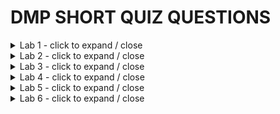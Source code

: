 # DMP SHORT QUIZ QUESTIONS

<details>
<summary>Lab 1 - click to expand / close</summary>

## Lab 1

### Questions from LECTURE 1 documentation

1. What is a Central Processing Unit?
2. What is a microprocessor?
3. What is a microcontroller?
4. Describe the term "computer program"
5. What are the four steps as to how instructions are usually executed? (Think back to the MIPS from last year)
6. What is the term that defines as to what instructions the microprocessor / microcontroller supports? (Answer: ISA - Instruction Set Architecture)
7. What family of microcontrollers does the Arduino MEGA 2560 development board use?
8. In terms of the SUPPORTED INSTRUCTIONS, what is the architecture of the microcontroller used by the Arduino MEGA? (RISC or CISC)
9. What is the difference between CISC and RISC architecture?
10. In terms of the STORAGE AND PATHWAYS FOR INSTRUCTION AND PROGRAM MEMORY, what is the architecture of the microcontroller used by the Arduino MEGA? (Harvard or Von Neumann)
11. What is the difference between H & VN?
12. What are the individual parts of the two-stage pipeline of the AVR? (Answer: Fetch & Execute)
13. How many General Purpose Registers (GPS) are there in the AVR?
14. Within which registers can you load immediate values? (Answer: R16-R31)
15. What are the DATA COPY register operations supported by the AVR?
16. What are the IMMEDIATE register operations supported by the AVR?
17. What are the ALU based register operations supported by the AVR?
18. What type of memory is used for the Program Memory? (Answer: flash)
19. What 8-bit register contains information about the state of the microcontroller and about the result of operations?

### Questions from LABORATORY 1 documentation

1. What kind of MCU does the Arduino MEGA 2560 board use and on how many bits does it operate on?
2. What are some of the communication protocols / interfaces (facilities) that the development board supports? (Answer: UART, SPI, I2C)
3. What is the speed (operating frequency) of the MCU? (Answer: 16 MHz)
4. Explain the difference between pull-up and pull-down resistors
5. What is the name of the defined flag that activates the internal resistors of the development board? (Answer: INPUT_PULLUP)
6. Why is a breadboard useful? (Any answer can be given, but one advantage is that the pins can be electronically connected to the same source)
7. What is the parameter of the Serial.begin(VALUE) method?
8. What is the method to set a certain pin on the dev board as input / output / input_pullup?
9. What is one method that you can use in order to get a value from a certain pin?
10. Explain the '<<' operator from C / C++
11. Give an example of how to find out as to how long your Arduino based application has been running in SECONDS
</details>

<details>
<summary>Lab 2 - click to expand / close</summary>


## Lab 2

### Questions from LECTURE 2 documentation

1. What are the Input / Output ports for the Arudino Mega? 
(Answer: A B C D E F G H J K L, the letter I is missing on purpose, source: https://github.com/arduino/ArduinoCore-avr/blob/master/variants/mega/pins_arduino.h
2. What register would you use to configure a certain port as either input or output?
3. What register would you use to write to a certain port?
4. What register would you get a certain port's state?
Additional info for questions 2-4 https://forum.arduino.cc/t/relationship-among-portx-pinx-ddrx-pinmode-of-arduino/457412

### Questions from LABORATORY 2 documentation

1. How would you configure all the pins of port A as input?  (Answer: DDRA = 0b00000000;)
2. How would you configure all the pins of port A as output? (Answer: DDRA = 0b11111111;)
3. How would you configure the lower half of port B as output and the upper half of it as input? (Answer: DDRB = 0b00001111;)
4. How would you read data from port A? (Answer: set all pins as input, then assign value to a variable: DDRA = 0; char a = PINA)
5. Give an example of transmitting data from port A of the MCU to a peripheral (Answer: 8 LEDs are hooked up to the port and to make half of them light up: DDRA = 0xFF; PORTA = 0b10101010;)
6. What does the C / C++ macro "<variable_name> = <condition> ? <val1> : <val2>" do?
7. What is the operator for the "BITWISE or" operation in the C / C++ programming language?
8. What is the operator for the "BITWISE XOR" operation in the C / C++ programming language?
9. Explain the following line of code: "cdigit ^= 1;" (Same as "cdigit = cdigit ^ 1;")
10. Explain the terms LSB and MSB, what does the acronym stand for and what is the meaning behind it
</details>

<details>
<summary>Lab 3 - click to expand / close</summary>

## Lab 3

### Questions from LECTURE 3 documentation

1. What is the general term for a function that gets executed when an interrupt is triggered?
2. How many different triggering modes are there and explain them
3. What attribute do you have to give to a global variable if you plan to use them inside an ISR? Why?
4. How many ISR functions can run at the same time?
5. Should you use the delay(), millis(), micros() methods inside an ISR? What's something similar that you can use?
6. Is it recommended to use the Serial interface in an ISR?

### Questions from LAB 3 documentation

1. When it comes to electronics, what does the acronym PCB stand for?
2. When using a third-party shield with a development board, what is something that needs to be taken into consideration regarding the pins?
3. What is the LCD controller used during the labs?
4. When generating characters to be displayed on the LCD, what specifies which pixel will be turned on or off?
5. What header file do you have to include in your source code in order to use the LCD?
6. How do you set the number of rows and columns to be used with the LCD?
7. What method can you use in order to load a user-defined custom character into the CGROM?
8. What method would you use to display a custom character and what kind of variable type does it need as the parameter?
9. In order to trigger interrupts, what two bits have to be enabled in an Arduino system?
10. What assembly instruction does every ISR end with implicitely? Why?
11. Explain the difference between the two types (internal & external) of interrupts
12. What stores the addresses of the ISRs?
</details>

<details>
<summary>Lab 4 - click to expand / close</summary>

## Lab 4

### Questions from LECTURE 4 documentation

1. Name three basic usages for external HW timers
2. Which register controls a timer's working mode?
3. How do you configure a timer's speed (frequency)?
4. Which flag can be used for generating an interrupt for the CPU?
5. Which two registers would you use for generating waveforms?
6. What is the difference between normal and CTC modes?
7. What is the difference between fast PWM and phase correct PWM?

### Questions from LAB 4 documentation

1. What is the TCCRx register and what is it used for?
2. What is the TCNTx register and what is it used for?
3. What is the OCRx register and what is it used for?
4. What is the ICRx register and what is it used for?
5. What is the TIMSKx register and what is it used for?
6. What is the TIFRx register and what is it used for?
7. What function / method do you use for tone generation, what are the parameters?
8. What function / method can you use for generating a PWM signal, what are the parameters?
</details>

<details>
<summary>Lab 5 - click to expand / close</summary>

## Lab 5

### Questions from LECTURE 7 (NOT 5!!!) documentation
1. What are the two signals (wires) that are used for I<sup>2</sup>C communication?
2. What are the two signals (wires) that are used for UART communication?
3. How do you connect two devices that use UART communication?
4. How do you check if data is available in the UART interface's buffer?
5. Which user defined function is called automatically when data is available in the UART interface's buffer?
6. What library do you use for I<sup>2</sup>C communication?

### Questions from LAB 5 documentation
1. What is the difference between a parallel and serial communication?
2. What is the difference between synchronous and asynchronous communication?
3. Explain endianness
4. Which instruction within the Serial Library waits for the serial transmission to complete?
5. What is the first message always in the I<sup>2</sup>C communication?
</details>

<details>
<summary>Lab 6 - click to expand / close</summary>

## Lab 6

### Questions from LAB 7 (Analog Signals Proc.) documentation

1. What is the difference between analog and digital signals?
2. What formula would you use to calculate the digital value provided by an ADC? (V<sub>ref</sub>, ADC_reading, Voltage_measured)
3. What function would you use to read a value from an ADC?
4. What should you do when switching between readings from several inputs so that the next input wouldn't be noisy?
5. What do you need to make sure of when configuring the pins so that the ADC reading would work properly?
5. What method (not function) is used for sampling?
</details>